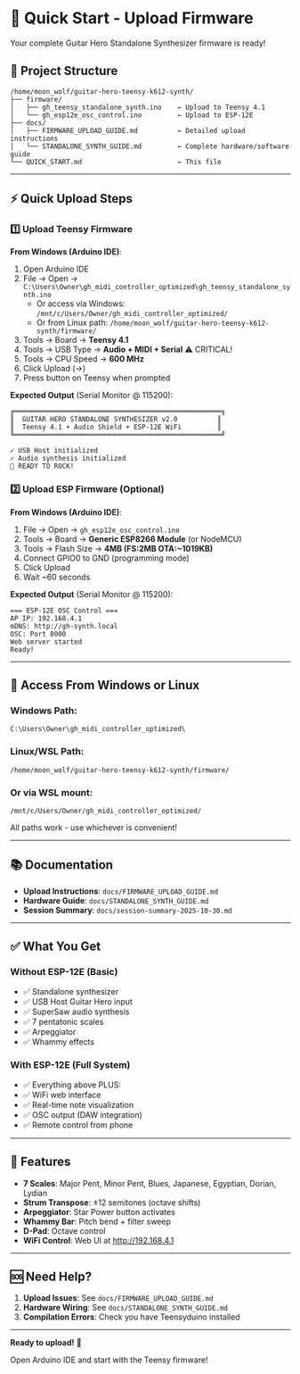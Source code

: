# 🚀 Quick Start - Upload Firmware

Your complete Guitar Hero Standalone Synthesizer firmware is ready!

## 📂 Project Structure

```
/home/moon_wolf/guitar-hero-teensy-k612-synth/
├── firmware/
│   ├── gh_teensy_standalone_synth.ino    ← Upload to Teensy 4.1
│   └── gh_esp12e_osc_control.ino         ← Upload to ESP-12E
├── docs/
│   ├── FIRMWARE_UPLOAD_GUIDE.md          ← Detailed upload instructions
│   └── STANDALONE_SYNTH_GUIDE.md         ← Complete hardware/software guide
└── QUICK_START.md                        ← This file
```

---

## ⚡ Quick Upload Steps

### 1️⃣ Upload Teensy Firmware

**From Windows (Arduino IDE)**:
1. Open Arduino IDE
2. File → Open → `C:\Users\Owner\gh_midi_controller_optimized\gh_teensy_standalone_synth.ino`
   - Or access via Windows: `/mnt/c/Users/Owner/gh_midi_controller_optimized/`
   - Or from Linux path: `/home/moon_wolf/guitar-hero-teensy-k612-synth/firmware/`
3. Tools → Board → **Teensy 4.1**
4. Tools → USB Type → **Audio + MIDI + Serial** ⚠️ CRITICAL!
5. Tools → CPU Speed → **600 MHz**
6. Click Upload (→)
7. Press button on Teensy when prompted

**Expected Output** (Serial Monitor @ 115200):
```
╔════════════════════════════════════════════════════╗
║  GUITAR HERO STANDALONE SYNTHESIZER v2.0          ║
║  Teensy 4.1 + Audio Shield + ESP-12E WiFi         ║
╚════════════════════════════════════════════════════╝

✓ USB Host initialized
✓ Audio synthesis initialized
🎸 READY TO ROCK!
```

### 2️⃣ Upload ESP Firmware (Optional)

**From Windows (Arduino IDE)**:
1. File → Open → `gh_esp12e_osc_control.ino`
2. Tools → Board → **Generic ESP8266 Module** (or NodeMCU)
3. Tools → Flash Size → **4MB (FS:2MB OTA:~1019KB)**
4. Connect GPIO0 to GND (programming mode)
5. Click Upload
6. Wait ~60 seconds

**Expected Output** (Serial Monitor @ 115200):
```
=== ESP-12E OSC Control ===
AP IP: 192.168.4.1
mDNS: http://gh-synth.local
OSC: Port 8000
Web server started
Ready!
```

---

## 🔗 Access From Windows or Linux

### Windows Path:
```
C:\Users\Owner\gh_midi_controller_optimized\
```

### Linux/WSL Path:
```
/home/moon_wolf/guitar-hero-teensy-k612-synth/firmware/
```

### Or via WSL mount:
```
/mnt/c/Users/Owner/gh_midi_controller_optimized/
```

All paths work - use whichever is convenient!

---

## 📚 Documentation

- **Upload Instructions**: `docs/FIRMWARE_UPLOAD_GUIDE.md`
- **Hardware Guide**: `docs/STANDALONE_SYNTH_GUIDE.md`
- **Session Summary**: `docs/session-summary-2025-10-30.md`

---

## ✅ What You Get

### Without ESP-12E (Basic)
- ✅ Standalone synthesizer
- ✅ USB Host Guitar Hero input
- ✅ SuperSaw audio synthesis
- ✅ 7 pentatonic scales
- ✅ Arpeggiator
- ✅ Whammy effects

### With ESP-12E (Full System)
- ✅ Everything above PLUS:
- ✅ WiFi web interface
- ✅ Real-time note visualization
- ✅ OSC output (DAW integration)
- ✅ Remote control from phone

---

## 🎸 Features

- **7 Scales**: Major Pent, Minor Pent, Blues, Japanese, Egyptian, Dorian, Lydian
- **Strum Transpose**: ±12 semitones (octave shifts)
- **Arpeggiator**: Star Power button activates
- **Whammy Bar**: Pitch bend + filter sweep
- **D-Pad**: Octave control
- **WiFi Control**: Web UI at http://192.168.4.1

---

## 🆘 Need Help?

1. **Upload Issues**: See `docs/FIRMWARE_UPLOAD_GUIDE.md`
2. **Hardware Wiring**: See `docs/STANDALONE_SYNTH_GUIDE.md`
3. **Compilation Errors**: Check you have Teensyduino installed

---

**Ready to upload!** 🚀

Open Arduino IDE and start with the Teensy firmware!
